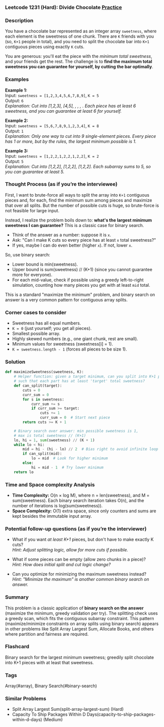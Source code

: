### Leetcode 1231 (Hard): Divide Chocolate [Practice](https://leetcode.com/problems/divide-chocolate)

### Description  
You have a chocolate bar represented as an integer array `sweetness`, where each element is the sweetness of one chunk. There are `K` friends with you (so, `K+1` people in total), and you need to split the chocolate bar into `K+1` contiguous pieces using exactly `K` cuts.

You are generous: you'll eat the piece with the *minimum total sweetness*, and your friends get the rest. The challenge is to **find the maximum total sweetness you can guarantee for yourself, by cutting the bar optimally**.

### Examples  

**Example 1:**  
Input: `sweetness = [1,2,3,4,5,6,7,8,9]`, `K = 5`  
Output: `6`  
*Explanation: Cut into [1,2,3], [4,5], , , , . Each piece has at least 6 sweetness, and you *can* guarantee at least 6 for yourself.*

**Example 2:**  
Input: `sweetness = [5,6,7,8,9,1,2,3,4]`, `K = 8`  
Output: `1`  
*Explanation: Only one way to cut into 9 single-element pieces. Every piece has 1 or more, but by the rules, the largest minimum possible is 1.*

**Example 3:**  
Input: `sweetness = [1,2,2,1,2,2,1,2,2]`, `K = 2`  
Output: `5`  
*Explanation: Cut into [1,2,2], [1,2,2], [1,2,2]. Each subarray sums to 5, so you can guarantee at least 5.*

### Thought Process (as if you’re the interviewee)  
First, I want to brute-force all ways to split the array into `K+1` contiguous pieces and, for each, find the minimum sum among pieces and maximize that over all splits. But the number of possible cuts is huge, so brute-force is not feasible for large input.

Instead, I realize the problem boils down to: **what's the largest minimum sweetness I can guarantee?** This is a classic case for binary search.

- Think of the answer as a number: suppose it is `x`.
- Ask: "Can I make K cuts so every piece has at least `x` total sweetness?"
- If yes, maybe I can do even better (higher `x`). If not, lower `x`.

So, use binary search:  
- Lower bound is min(sweetness).
- Upper bound is sum(sweetness) // (K+1) (since you cannot guarantee more for everyone).
- For each mid-value, check if possible using a greedy left-to-right simulation, counting how many pieces you get with at least `mid` total.

This is a standard "maximize the minimum" problem, and binary search on answer is a very common pattern for contiguous array splits.

### Corner cases to consider  
- Sweetness has all equal numbers.
- `K = 0` (just yourself; you get all pieces).
- Smallest possible array.
- Highly skewed numbers (e.g., one giant chunk, rest are small).
- Minimum values for sweetness (sweetness[i] = 1).
- `K = sweetness.length - 1` (forces all pieces to be size 1).

### Solution

```python
def maximizeSweetness(sweetness, K):
    # Helper function: given a target minimum, can you split into K+1 parts
    # such that each part has at least 'target' total sweetness?
    def can_split(target):
        cuts = 0
        curr_sum = 0
        for s in sweetness:
            curr_sum += s
            if curr_sum >= target:
                cuts += 1
                curr_sum = 0  # Start next piece
        return cuts >= K + 1

    # Binary search over answer: min possible sweetness is 1,
    # max is total sweetness // (K+1)
    lo, hi = 1, sum(sweetness) // (K + 1)
    while lo < hi:
        mid = hi - (hi - lo) // 2  # Bias right to avoid infinite loop
        if can_split(mid):
            lo = mid  # Look for higher minimum
        else:
            hi = mid - 1  # Try lower minimum
    return lo
```

### Time and Space complexity Analysis  

- **Time Complexity:** O(n × log M), where n = len(sweetness), and M = sum(sweetness). Each binary search iteration takes O(n), and the number of iterations is log(sum(sweetness)).
- **Space Complexity:** O(1) extra space, since only counters and sums are kept besides the immutable input array.

### Potential follow-up questions (as if you’re the interviewer)  

- What if you want *at least K+1* pieces, but don't have to make exactly K cuts?  
  *Hint: Adjust splitting logic, allow for more cuts if possible.*

- What if some pieces can be empty (allow zero chunks in a piece)?  
  *Hint: How does initial split and cut logic change?*

- Can you optimize for minimizing the maximum sweetness instead?  
  *Hint: "Minimize the maximum" is another common binary search on answer.*

### Summary
This problem is a classic application of **binary search on the answer** (maximize the minimum, greedy validation per try). The splitting check uses a greedy scan, which fits the contiguous subarray constraint. This pattern (maximize/minimize constraints on array splits using binary search) appears in other problems like Split Array Largest Sum, Allocate Books, and others where partition and fairness are required.


### Flashcard
Binary search for the largest minimum sweetness; greedily split chocolate into K+1 pieces with at least that sweetness.

### Tags
Array(#array), Binary Search(#binary-search)

### Similar Problems
- Split Array Largest Sum(split-array-largest-sum) (Hard)
- Capacity To Ship Packages Within D Days(capacity-to-ship-packages-within-d-days) (Medium)
